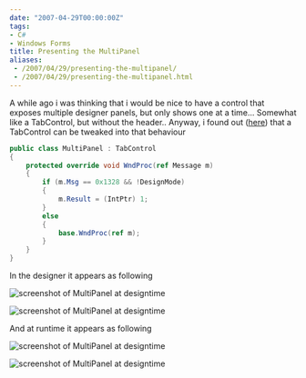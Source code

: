 ```yaml
---
date: "2007-04-29T00:00:00Z"
tags:
- C#
- Windows Forms
title: Presenting the MultiPanel
aliases:
 - /2007/04/29/presenting-the-multipanel/
 - /2007/04/29/presenting-the-multipanel.html
---
```

A while ago i was thinking that i would be nice to have a control that exposes multiple designer panels, but only shows one at a time... Somewhat like a TabControl, but without the header.. Anyway, i found out ([here](http://forums.microsoft.com/MSDN/ShowPost.aspx?PostID=1518961&SiteID=1)) that a TabControl can be tweaked into that behaviour

```csharp
public class MultiPanel : TabControl
{
	protected override void WndProc(ref Message m)
	{
		if (m.Msg == 0x1328 && !DesignMode)
		{
			m.Result = (IntPtr) 1;
		}
		else
		{
			base.WndProc(ref m);
		}
	}
}
```

In the designer it appears as following

![screenshot of MultiPanel at designtime](http://www.timvw.be/wp-content/images/MultiPanel1.gif)
  
![screenshot of MultiPanel at designtime](http://www.timvw.be/wp-content/images/MultiPanel2.gif)

And at runtime it appears as following

![screenshot of MultiPanel at designtime](http://www.timvw.be/wp-content/images/MultiPanel3.gif)
  
![screenshot of MultiPanel at designtime](http://www.timvw.be/wp-content/images/MultiPanel4.gif)
